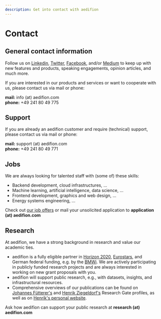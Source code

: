 ```yaml
---
description: Get into contact with aedifion
---
```


# Contact

## General contact information

Follow us on [Linkedin](https://www.linkedin.com/company/aedifion/), [Twitter](https://twitter.com/aedifion), [Facebook](https://www.facebook.com/aedifion/), and/or [Medium](https://medium.com/@aedifion) to keep up with new features and products, speaking engagements, opinion articles, and much more.

If you are interested in our products and services or want to cooperate with us, please contact us via mail or phone:

**mail:** info \(at\) aedifion.com  
**phone:** +49 241 80 49 775

## Support

If you are already an aedifion customer and require \(technical\) support, please contact us via mail or phone:

**mail:** support \(at\) aedifion.com  
**phone:** +49 241 80 49 771

## Jobs

We are always looking for talented staff with \(some of\) these skills:

* Backend development, cloud infrastructures, ...
* Machine learning, artificial intelligence, data science, ...
* Frontend development, graphics and web design, ...
* Energy systems engineering, ...

Check out [our job offers](http://aedifion.com/hiring.php) or mail your unsolicited application to **application \(at\) aedifion.com**

## Research

At aedifion, we have a strong background in research and value our academic ties.

* aedifion is a fully eligible partner in [Horizon 2020](https://ec.europa.eu/programmes/horizon2020/en/), [Eurostars](https://www.eurostars-eureka.eu/), and German federal funding, e.g. by the [BMWi](https://www.bmwi.de/Navigation/EN/Home/home.html). We are actively participating in publicly funded research projects and are always interested in working on new grant proposals with you.
* aedifion will support public research, e.g., with datasets, insights, and infrastructural resources.
* Comprehensive overviews of our publications can be found on [Johannes Fütterer's](https://www.researchgate.net/profile/Johannes_Fuetterer) and [Henrik Ziegeldorf's](https://www.researchgate.net/profile/Jan_Ziegeldorf) Research Gate profiles, as well as on [Henrik's personal website](https://www.henrikziegeldorf.de/publications/).

Ask how aedifion can support your public research at **research \(at\) aedifion.com**





